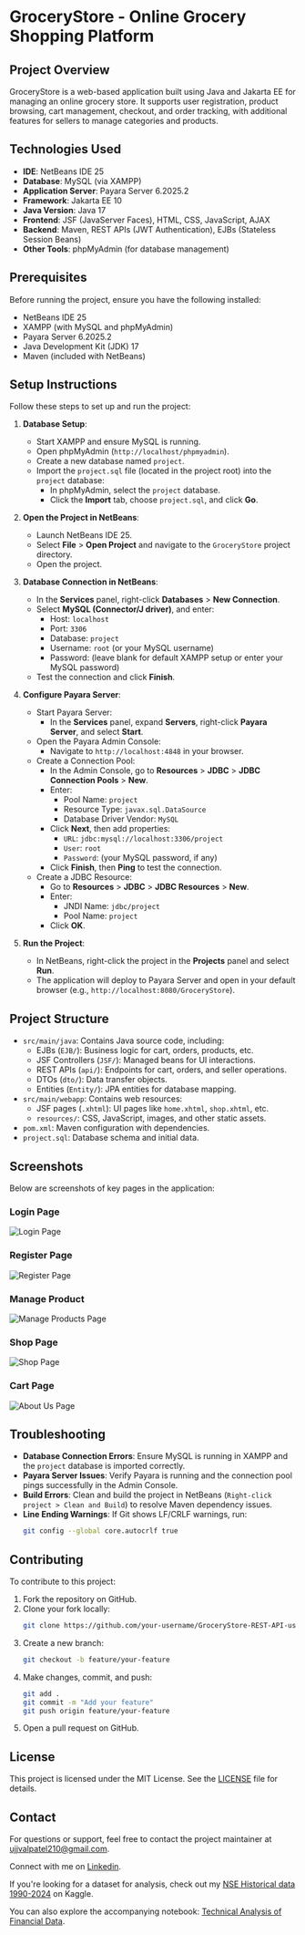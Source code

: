 # GroceryStore - Online Grocery Shopping Platform

## Project Overview
GroceryStore is a web-based application built using Java and Jakarta EE for managing an online grocery store. It supports user registration, product browsing, cart management, checkout, and order tracking, with additional features for sellers to manage categories and products.

## Technologies Used
- **IDE**: NetBeans IDE 25
- **Database**: MySQL (via XAMPP)
- **Application Server**: Payara Server 6.2025.2
- **Framework**: Jakarta EE 10
- **Java Version**: Java 17
- **Frontend**: JSF (JavaServer Faces), HTML, CSS, JavaScript, AJAX
- **Backend**: Maven, REST APIs (JWT Authentication), EJBs (Stateless Session Beans)
- **Other Tools**: phpMyAdmin (for database management)

## Prerequisites
Before running the project, ensure you have the following installed:
- NetBeans IDE 25
- XAMPP (with MySQL and phpMyAdmin)
- Payara Server 6.2025.2
- Java Development Kit (JDK) 17
- Maven (included with NetBeans)

## Setup Instructions
Follow these steps to set up and run the project:

1. **Database Setup**:
   - Start XAMPP and ensure MySQL is running.
   - Open phpMyAdmin (`http://localhost/phpmyadmin`).
   - Create a new database named `project`.
   - Import the `project.sql` file (located in the project root) into the `project` database:
     - In phpMyAdmin, select the `project` database.
     - Click the **Import** tab, choose `project.sql`, and click **Go**.

2. **Open the Project in NetBeans**:
   - Launch NetBeans IDE 25.
   - Select **File** > **Open Project** and navigate to the `GroceryStore` project directory.
   - Open the project.

3. **Database Connection in NetBeans**:
   - In the **Services** panel, right-click **Databases** > **New Connection**.
   - Select **MySQL (Connector/J driver)**, and enter:
     - Host: `localhost`
     - Port: `3306`
     - Database: `project`
     - Username: `root` (or your MySQL username)
     - Password: (leave blank for default XAMPP setup or enter your MySQL password)
   - Test the connection and click **Finish**.

4. **Configure Payara Server**:
   - Start Payara Server:
     - In the **Services** panel, expand **Servers**, right-click **Payara Server**, and select **Start**.
   - Open the Payara Admin Console:
     - Navigate to `http://localhost:4848` in your browser.
   - Create a Connection Pool:
     - In the Admin Console, go to **Resources** > **JDBC** > **JDBC Connection Pools** > **New**.
     - Enter:
       - Pool Name: `project`
       - Resource Type: `javax.sql.DataSource`
       - Database Driver Vendor: `MySQL`
     - Click **Next**, then add properties:
       - `URL`: `jdbc:mysql://localhost:3306/project`
       - `User`: `root`
       - `Password`: (your MySQL password, if any)
     - Click **Finish**, then **Ping** to test the connection.
   - Create a JDBC Resource:
     - Go to **Resources** > **JDBC** > **JDBC Resources** > **New**.
     - Enter:
       - JNDI Name: `jdbc/project`
       - Pool Name: `project`
     - Click **OK**.

5. **Run the Project**:
   - In NetBeans, right-click the project in the **Projects** panel and select **Run**.
   - The application will deploy to Payara Server and open in your default browser (e.g., `http://localhost:8080/GroceryStore`).

## Project Structure
- `src/main/java`: Contains Java source code, including:
  - EJBs (`EJB/`): Business logic for cart, orders, products, etc.
  - JSF Controllers (`JSF/`): Managed beans for UI interactions.
  - REST APIs (`api/`): Endpoints for cart, orders, and seller operations.
  - DTOs (`dto/`): Data transfer objects.
  - Entities (`Entity/`): JPA entities for database mapping.
- `src/main/webapp`: Contains web resources:
  - JSF pages (`.xhtml`): UI pages like `home.xhtml`, `shop.xhtml`, etc.
  - `resources/`: CSS, JavaScript, images, and other static assets.
- `pom.xml`: Maven configuration with dependencies.
- `project.sql`: Database schema and initial data.

## Screenshots
Below are screenshots of key pages in the application:

### Login Page
![Login Page](screenshots/login.png)

### Register Page
![Register Page](screenshots/register.png)

### Manage Product
![Manage Products Page](screenshots/manageproduct.png)

### Shop Page
![Shop Page](screenshots/shop.png)

### Cart Page
![About Us Page](screenshots/aboutus.png)

## Troubleshooting
- **Database Connection Errors**: Ensure MySQL is running in XAMPP and the `project` database is imported correctly.
- **Payara Server Issues**: Verify Payara is running and the connection pool pings successfully in the Admin Console.
- **Build Errors**: Clean and build the project in NetBeans (`Right-click project > Clean and Build`) to resolve Maven dependency issues.
- **Line Ending Warnings**: If Git shows LF/CRLF warnings, run:
  ```bash
  git config --global core.autocrlf true
  ```

## Contributing
To contribute to this project:
1. Fork the repository on GitHub.
2. Clone your fork locally:
   ```bash
   git clone https://github.com/your-username/GroceryStore-REST-API-using-JAVA.git
   ```
3. Create a new branch:
   ```bash
   git checkout -b feature/your-feature
   ```
4. Make changes, commit, and push:
   ```bash
   git add .
   git commit -m "Add your feature"
   git push origin feature/your-feature
   ```
5. Open a pull request on GitHub.

## License
This project is licensed under the MIT License. See the [LICENSE](LICENSE) file for details.

## Contact
For questions or support, feel free to contact the project maintainer at ujjvalpatel210@gmail.com.

Connect with me on [Linkedin](https://www.linkedin.com/in/ujjval-patel-959b6922a/).

If you're looking for a dataset for analysis, check out my [NSE Historical data 1990-2024](https://www.kaggle.com/datasets/ujjvalpatel1003/nse-historical-data-1990-2023) on Kaggle.

You can also explore the accompanying notebook: [Technical Analysis of Financial Data](https://www.kaggle.com/code/ujjvalpatel1003/technical-analysis-of-financial-data).

